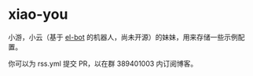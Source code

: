 # xiao-you

小游，小云（基于 [el-bot](https://github.com/ElpsyCN/el-bot) 的机器人，尚未开源）的妹妹，用来存储一些示例配置。

你可以为 rss.yml 提交 PR，以在群 389401003 内订阅博客。
